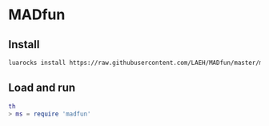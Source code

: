 MADfun
======

Install
-------

```sh
luarocks install https://raw.githubusercontent.com/LAEH/MADfun/master/madfun-scm-1.rockspec
```

Load and run
------------

```lua
th
> ms = require 'madfun'
```
